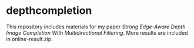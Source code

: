 # depthcompletion
This repository includes materials for my paper *Strong Edge-Aware Depth Image Completion With Multidirectional Filtering*.
More results are included in online-result.zip.
